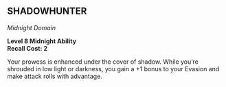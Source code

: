 ## SHADOWHUNTER  
_Midnight Domain_

**Level 8 Midnight Ability**  
**Recall Cost: 2**  

Your prowess is enhanced under the cover of shadow. While you’re shrouded in low light or darkness, you gain a +1 bonus to your Evasion and make attack rolls with advantage.

